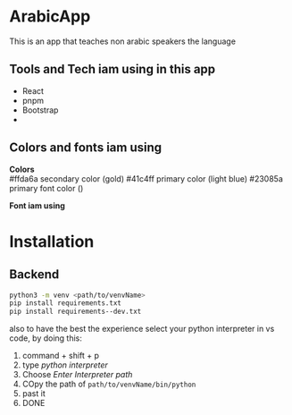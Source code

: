 # ArabicApp
This is an app that teaches non arabic speakers the language

## Tools and Tech iam using in this app  
- React
- pnpm
- Bootstrap 
- 

## Colors and fonts iam using

**Colors**  
#ffda6a secondary color (gold)
#41c4ff primary color (light blue) 
#23085a primary font color ()

**Font iam using**  
<link href="https://fonts.cdnfonts.com/css/british-council-sans" rel="stylesheet">


# Installation

## Backend

```bash
python3 -m venv <path/to/venvName>
pip install requirements.txt
pip install requirements--dev.txt
```

also to have the best the experience select your python interpreter in vs code, by doing this:
1. command + shift + p
2. type *python interpreter*
3. Choose *Enter Interpreter path*
4. COpy the path of `path/to/venvName/bin/python`
5. past it 
6. DONE